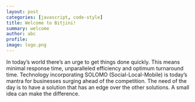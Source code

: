```yaml
---
layout: post
categories: [javascript, code-style]
title: Welcome to Bitjini!
summary: welcome
author: abc
profile:
image: logo.png
---
```


<!-- {% highlight ruby %}
Name
Date
Place 
{% endhighlight %} -->





In today’s world there’s an urge to get things done quickly. This means minimal response time, unparalleled efficiency and optimum turnaround time. Technology incorporating SOLOMO (Social-Local-Mobile) is today’s mantra for businesses surging ahead of the competition. The need of the day is to have a solution that has an edge over the other solutions. A small idea can make the difference.
